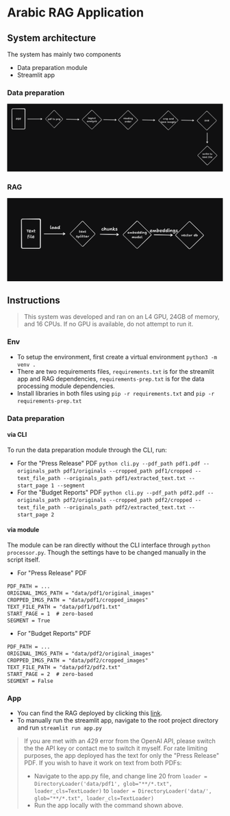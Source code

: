 # Arabic RAG Application

## System architecture
The system has mainly two components
- Data preparation module
- Streamlit app

### Data preparation
![](resources/data-prep.png)
### RAG
![](resources/rag.png)

## Instructions
> This system was developed and ran on an L4 GPU, 24GB of memory, and 16 CPUs. If no GPU is available, do not attempt to run it.

### Env
- To setup the environment, first create a virtual environment `python3 -m venv .`
- There are two requirements files, `requirements.txt` is for the streamlit app and RAG dependencies, `requirements-prep.txt` is for the data processing module dependencies.
- Install libraries in both files using `pip -r requirements.txt` and `pip -r requirements-prep.txt`

### Data preparation
#### via CLI
To run the data preparation module through the CLI, run:
- For the "Press Release" PDF `python cli.py --pdf_path pdf1.pdf --originals_path pdf1/originals --cropped_path pdf1/cropped --text_file_path --originals_path pdf1/extracted_text.txt --start_page 1 --segment`
- For the "Budget Reports" PDF `python cli.py --pdf_path pdf2.pdf --originals_path pdf2/originals --cropped_path pdf2/cropped --text_file_path --originals_path pdf2/extracted_text.txt --start_page 2`

#### via module
The module can be ran directly without the CLI interface through `python processor.py`. Though the settings have to be changed manually in the script itself.
- For "Press Release" PDF
```
PDF_PATH = ...
ORIGINAL_IMGS_PATH = "data/pdf1/original_images"
CROPPED_IMGS_PATH = "data/pdf1/cropped_images"
TEXT_FILE_PATH = "data/pdf1/pdf1.txt"
START_PAGE = 1  # zero-based
SEGMENT = True
```
- For "Budget Reports" PDF
```
PDF_PATH = ...
ORIGINAL_IMGS_PATH = "data/pdf2/original_images"
CROPPED_IMGS_PATH = "data/pdf2/cropped_images"
TEXT_FILE_PATH = "data/pdf2/pdf2.txt"
START_PAGE = 2  # zero-based
SEGMENT = False
```

### App
- You can find the RAG deployed by clicking this [link](https://monta-rag.streamlit.app/).
- To manually run the streamlit app, navigate to the root project directory and run `streamlit run app.py`
> If you are met with an 429 error from the OpenAI API, please switch the the API key or contact me to switch it myself.
> For rate limiting purposes, the app deployed has the text for only the "Press Release" PDF. If you wish to have it work on text from both PDFs:
> - Navigate to the app.py file, and change line 20 from `loader = DirectoryLoader('data/pdf1', glob="**/*.txt", loader_cls=TextLoader)` to `loader = DirectoryLoader('data/', glob="**/*.txt", loader_cls=TextLoader)`
> - Run the app locally with the command shown above.